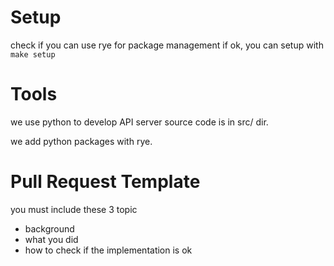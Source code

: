 # Setup
check if you can use rye for package management
if ok, you can setup with `make setup`

# Tools
we use python to develop API server
source code is in src/ dir.

we add python packages with rye.

# Pull Request Template
you must include these 3 topic
- background
- what you did
- how to check if the implementation is ok
